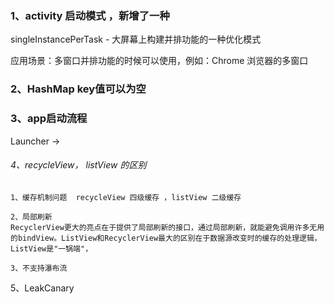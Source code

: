 ### 1、activity 启动模式 ，新增了一种

singleInstancePerTask - 大屏幕上构建并排功能的一种优化模式

应用场景：多窗口并排功能的时候可以使用，例如：Chrome 浏览器的多窗口

### 2、HashMap key值可以为空

### 3、app启动流程
Launcher ->

###### 4、recycleView， listView 的区别
    1、缓存机制问题  recycleView 四级缓存 ，listView 二级缓存

    2、局部刷新
    RecyclerView更大的亮点在于提供了局部刷新的接口，通过局部刷新，就能避免调用许多无用的bindView。ListView和RecyclerView最大的区别在于数据源改变时的缓存的处理逻辑，ListView是"一锅端"，

    3、不支持瀑布流

5、LeakCanary









